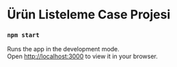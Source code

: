 # Ürün Listeleme Case Projesi


### `npm start`

Runs the app in the development mode.\
Open [http://localhost:3000](http://localhost:3000) to view it in your browser.
